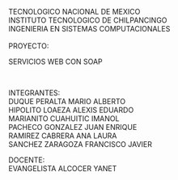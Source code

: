 
TECNOLOGICO NACIONAL DE MEXICO<BR>
INSTITUTO TECNOLOGICO DE CHILPANCINGO<br>
INGENIERIA EN SISTEMAS COMPUTACIONALES
<BR>
<BR>
PROYECTO:
<BR>
<P>SERVICIOS WEB CON SOAP</P>
<BR>

INTEGRANTES:<BR>
DUQUE PERALTA MARIO ALBERTO <BR>
HIPOLITO LOAEZA ALEXIS EDUARDO<BR>
MARIANITO CUAHUITIC IMANOL<BR>
PACHECO GONZALEZ JUAN ENRIQUE<BR>
RAMIREZ CABRERA ANA LAURA<BR>
SANCHEZ ZARAGOZA FRANCISCO JAVIER<BR>

DOCENTE:<BR>
EVANGELISTA ALCOCER YANET

